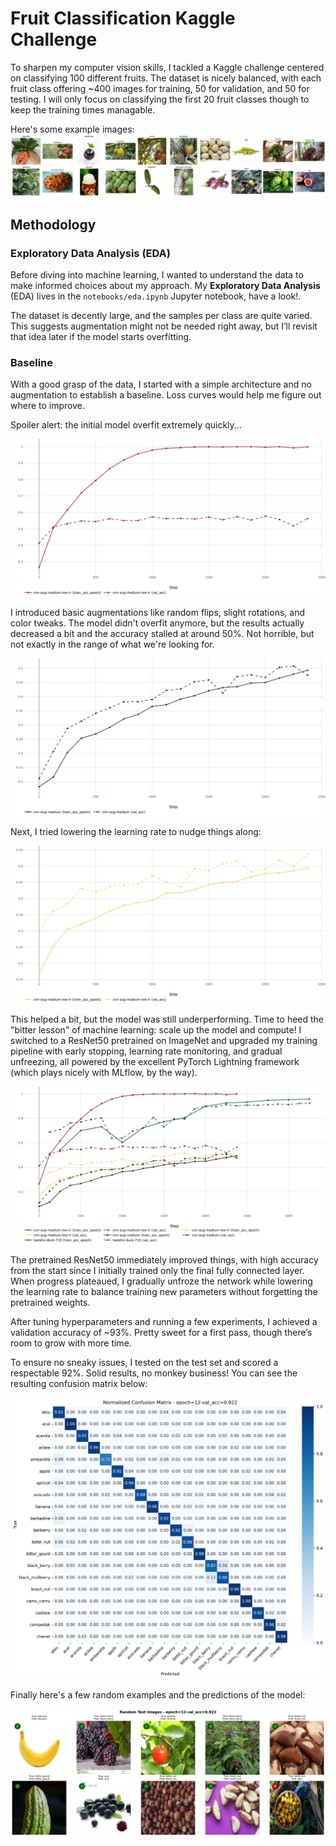 # Fruit Classification Kaggle Challenge

To sharpen my computer vision skills, I tackled a Kaggle challenge centered on classifying 100 different fruits. The dataset is nicely balanced, with each fruit class offering ~400 images for training, 50 for validation, and 50 for testing. I will only focus on classifying the first 20 fruit classes though to keep the training times managable. 

Here's some example images:
![Examples](assets/examples.png)

## Methodology

### Exploratory Data Analysis (EDA)

Before diving into machine learning, I wanted to understand the data to make informed choices about my approach. My **Exploratory Data Analysis** (EDA) lives in the `notebooks/eda.ipynb` Jupyter notebook, have a look!.

The dataset is decently large, and the samples per class are quite varied. This suggests augmentation might not be needed right away, but I’ll revisit that idea later if the model starts overfitting.

### Baseline

With a good grasp of the data, I started with a simple architecture and no augmentation to establish a baseline. Loss curves would help me figure out where to improve.

Spoiler alert: the initial model overfit extremely quickly...

![Baseline Loss Curves](assets/acc_base_line.png)

I introduced basic augmentations like random flips, slight rotations, and color tweaks. The model didn't overfit anymore, but the results actually decreased a bit and the accuracy stalled at around 50%. Not horrible, but not exactly in the range of what we're looking for.

![Augmented Baseline Results](assets/acc_aug.png)

Next, I tried lowering the learning rate to nudge things along:

![Learning Rate Adjustment](assets/acc_aug_low_lr.png)

This helped a bit, but the model was still underperforming. Time to heed the "bitter lesson" of machine learning: scale up the model and compute! I switched to a ResNet50 pretrained on ImageNet and upgraded my training pipeline with early stopping, learning rate monitoring, and gradual unfreezing, all powered by the excellent PyTorch Lightning framework (which plays nicely with MLflow, by the way).

![ResNet50 Training Pipeline](assets/acc_all.png)

The pretrained ResNet50 immediately improved things, with high accuracy from the start since I initially trained only the final fully connected layer. When progress plateaued, I gradually unfroze the network while lowering the learning rate to balance training new parameters without forgetting the pretrained weights.

After tuning hyperparameters and running a few experiments, I achieved a validation accuracy of ~93%. Pretty sweet for a first pass, though there’s room to grow with more time.

To ensure no sneaky issues, I tested on the test set and scored a respectable 92%. Solid results, no monkey business! You can see the resulting confusion matrix below:

![Confusion Matrix](test_results/epoch=12-val_acc=0.922_confusion_matrix.png)

Finally here's a few random examples and the predictions of the model:

![Random Samples](test_results/epoch=12-val_acc=0.922_random_test_images.png)